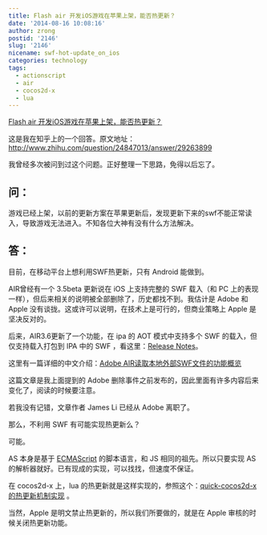```yaml
---
title: Flash air 开发iOS游戏在苹果上架，能否热更新？
date: '2014-08-16 10:08:16'
author: zrong
postid: '2146'
slug: '2146'
nicename: swf-hot-update_on_ios
categories: technology
tags:
  - actionscript
  - air
  - cocos2d-x
  - lua
---
```


[Flash air 开发iOS游戏在苹果上架，能否热更新？]( https://blog.zengrong.net/post/2146.html)


这是我在知乎上的一个回答。原文地址：
<http://www.zhihu.com/question/24847013/answer/29263899>

我曾经多次被问到过这个问题。正好整理一下思路，免得以后忘了。

## 问：

游戏已经上架，以前的更新方案在苹果更新后，发现更新下来的swf不能正常读入，导致游戏无法进入。不知各位大神有没有什么方法解决。

## 答：

目前，在移动平台上想利用SWF热更新，只有 Android 能做到。<!--more-->

AIR曾经有一个 3.5beta 更新说在 iOS 上支持完整的 SWF 载入（和 PC 上的表现一样），但后来相关的说明被全部删除了，历史都找不到。我估计是 Adobe 和 Apple 没有谈拢。这或许可以说明，在技术上是可行的，但商业策略上 Apple 是坚决反对的。

后来，AIR3.6更新了一个功能，在 ipa 的 AOT 模式中支持多个 SWF 的载入，但仅支持载入打包到 IPA 中的 SWF ，看这里：[Release Notes][1]。

这里有一篇详细的中文介绍：[Adobe AIR读取本地外部SWF文件的功能概览][2]

这篇文章是我上面提到的 Adobe 删除事件之前发布的，因此里面有许多内容后来变化了，阅读的时候要注意。

若我没有记错，文章作者 James Li 已经从 Adobe 离职了。

那么，不利用 SWF 有可能实现热更新么？

可能。

AS 本身是基于 [ECMAScript][3] 的脚本语言，和 JS 相同的祖先。所以只要实现 AS 的解析器就好。已有现成的实现，可以找找，但速度不保证。

在 cocos2d-x 上，lua 的热更新就是这样实现的，参照这个：[quick-cocos2d-x的热更新机制实现][4] 。

当然，Apple 是明文禁止热更新的，所以我们所要做的，就是在 Apple 审核的时候关闭热更新功能。

[1]: http://helpx.adobe.com/flash-player/release-note/fp_116_air_36_release_notes.html#new_features
[2]: http://bbs.9ria.com/thread-161483-1-1.html
[3]: http://en.wikipedia.org/wiki/ECMAScript
[4]: https://blog.zengrong.net/post/2131.html
